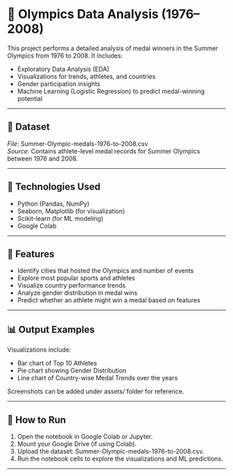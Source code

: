 # 🏅 Olympics Data Analysis (1976–2008)

This project performs a detailed analysis of medal winners in the Summer Olympics from 1976 to 2008. It includes:
- Exploratory Data Analysis (EDA)
- Visualizations for trends, athletes, and countries
- Gender participation insights
- Machine Learning (Logistic Regression) to predict medal-winning potential

---

## 📁 Dataset

*File*: Summer-Olympic-medals-1976-to-2008.csv  
*Source*: Contains athlete-level medal records for Summer Olympics between 1976 and 2008.

---

## 🔧 Technologies Used

- Python (Pandas, NumPy)
- Seaborn, Matplotlib (for visualization)
- Scikit-learn (for ML modeling)
- Google Colab

---

## 🚀 Features

- Identify cities that hosted the Olympics and number of events
- Explore most popular sports and athletes
- Visualize country performance trends
- Analyze gender distribution in medal wins
- Predict whether an athlete might win a medal based on features

---

## 📊 Output Examples

Visualizations include:

- Bar chart of Top 10 Athletes
- Pie chart showing Gender Distribution
- Line chart of Country-wise Medal Trends over the years

Screenshots can be added under assets/ folder for reference.

---

## 📌 How to Run

1. Open the notebook in Google Colab or Jupyter.
2. Mount your Google Drive (if using Colab).
3. Upload the dataset: Summer-Olympic-medals-1976-to-2008.csv.
4. Run the notebook cells to explore the visualizations and ML predictions.

---
